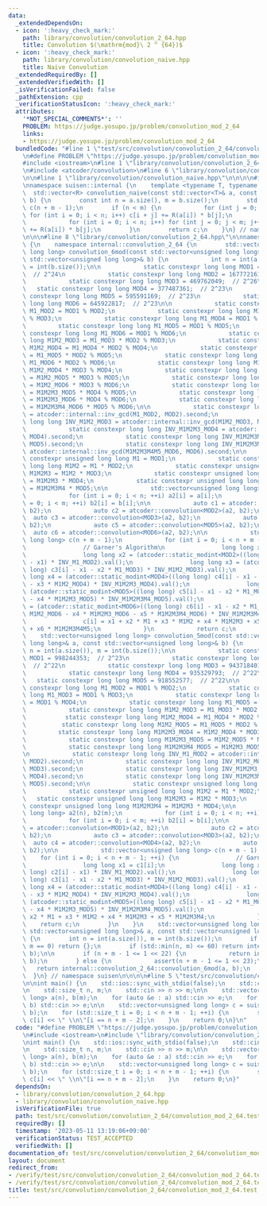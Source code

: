 ```yaml
---
data:
  _extendedDependsOn:
  - icon: ':heavy_check_mark:'
    path: library/convolution/convolution_2_64.hpp
    title: Convolution $(\mathrm{mod}\ 2 ^ {64})$
  - icon: ':heavy_check_mark:'
    path: library/convolution/convolution_naive.hpp
    title: Naive Convolution
  _extendedRequiredBy: []
  _extendedVerifiedWith: []
  _isVerificationFailed: false
  _pathExtension: cpp
  _verificationStatusIcon: ':heavy_check_mark:'
  attributes:
    '*NOT_SPECIAL_COMMENTS*': ''
    PROBLEM: https://judge.yosupo.jp/problem/convolution_mod_2_64
    links:
    - https://judge.yosupo.jp/problem/convolution_mod_2_64
  bundledCode: "#line 1 \"test/src/convolution/convolution_2_64/convolution_mod_2_64.test.cpp\"\
    \n#define PROBLEM \"https://judge.yosupo.jp/problem/convolution_mod_2_64\"\n\n\
    #include <iostream>\n#line 1 \"library/convolution/convolution_2_64.hpp\"\n\n\n\
    \n#include <atcoder/convolution>\n#line 6 \"library/convolution/convolution_2_64.hpp\"\
    \n\n#line 1 \"library/convolution/convolution_naive.hpp\"\n\n\n\n#include <vector>\n\
    \nnamespace suisen::internal {\n    template <typename T, typename R = T>\n  \
    \  std::vector<R> convolution_naive(const std::vector<T>& a, const std::vector<T>&\
    \ b) {\n        const int n = a.size(), m = b.size();\n        std::vector<R>\
    \ c(n + m - 1);\n        if (n < m) {\n            for (int j = 0; j < m; j++)\
    \ for (int i = 0; i < n; i++) c[i + j] += R(a[i]) * b[j];\n        } else {\n\
    \            for (int i = 0; i < n; i++) for (int j = 0; j < m; j++) c[i + j]\
    \ += R(a[i]) * b[j];\n        }\n        return c;\n    }\n} // namespace suisen\n\
    \n\n\n#line 8 \"library/convolution/convolution_2_64.hpp\"\n\nnamespace suisen\
    \ {\n    namespace internal::convolution_2_64 {\n        std::vector<unsigned\
    \ long long> convolution_6mod(const std::vector<unsigned long long>& a, const\
    \ std::vector<unsigned long long>& b) {\n            int n = int(a.size()), m\
    \ = int(b.size());\n\n            static constexpr long long MOD1 = 754974721;\
    \  // 2^24\n            static constexpr long long MOD2 = 167772161;  // 2^25\n\
    \            static constexpr long long MOD3 = 469762049;  // 2^26\n         \
    \   static constexpr long long MOD4 = 377487361;  // 2^23\n            static\
    \ constexpr long long MOD5 = 595591169;  // 2^23\n            static constexpr\
    \ long long MOD6 = 645922817;  // 2^23\n\n            static constexpr long long\
    \ M1_MOD2 = MOD1 % MOD2;\n            static constexpr long long M1_MOD3 = MOD1\
    \ % MOD3;\n            static constexpr long long M1_MOD4 = MOD1 % MOD4;\n   \
    \         static constexpr long long M1_MOD5 = MOD1 % MOD5;\n            static\
    \ constexpr long long M1_MOD6 = MOD1 % MOD6;\n            static constexpr long\
    \ long M1M2_MOD3 = M1_MOD3 * MOD2 % MOD3;\n            static constexpr long long\
    \ M1M2_MOD4 = M1_MOD4 * MOD2 % MOD4;\n            static constexpr long long M1M2_MOD5\
    \ = M1_MOD5 * MOD2 % MOD5;\n            static constexpr long long M1M2_MOD6 =\
    \ M1_MOD6 * MOD2 % MOD6;\n            static constexpr long long M1M2M3_MOD4 =\
    \ M1M2_MOD4 * MOD3 % MOD4;\n            static constexpr long long M1M2M3_MOD5\
    \ = M1M2_MOD5 * MOD3 % MOD5;\n            static constexpr long long M1M2M3_MOD6\
    \ = M1M2_MOD6 * MOD3 % MOD6;\n            static constexpr long long M1M2M3M4_MOD5\
    \ = M1M2M3_MOD5 * MOD4 % MOD5;\n            static constexpr long long M1M2M3M4_MOD6\
    \ = M1M2M3_MOD6 * MOD4 % MOD6;\n            static constexpr long long M1M2M3M4M5_MOD6\
    \ = M1M2M3M4_MOD6 * MOD5 % MOD6;\n\n            static constexpr long long INV_M1_MOD2\
    \ = atcoder::internal::inv_gcd(M1_MOD2, MOD2).second;\n            static constexpr\
    \ long long INV_M1M2_MOD3 = atcoder::internal::inv_gcd(M1M2_MOD3, MOD3).second;\n\
    \            static constexpr long long INV_M1M2M3_MOD4 = atcoder::internal::inv_gcd(M1M2M3_MOD4,\
    \ MOD4).second;\n            static constexpr long long INV_M1M2M3M4_MOD5 = atcoder::internal::inv_gcd(M1M2M3M4_MOD5,\
    \ MOD5).second;\n            static constexpr long long INV_M1M2M3M4M5_MOD6 =\
    \ atcoder::internal::inv_gcd(M1M2M3M4M5_MOD6, MOD6).second;\n\n            static\
    \ constexpr unsigned long long M1 = MOD1;\n            static constexpr unsigned\
    \ long long M1M2 = M1 * MOD2;\n            static constexpr unsigned long long\
    \ M1M2M3 = M1M2 * MOD3;\n            static constexpr unsigned long long M1M2M3M4\
    \ = M1M2M3 * MOD4;\n            static constexpr unsigned long long M1M2M3M4M5\
    \ = M1M2M3M4 * MOD5;\n\n            std::vector<unsigned long long> a2(n), b2(m);\n\
    \            for (int i = 0; i < n; ++i) a2[i] = a[i];\n            for (int i\
    \ = 0; i < m; ++i) b2[i] = b[i];\n\n            auto c1 = atcoder::convolution<MOD1>(a2,\
    \ b2);\n            auto c2 = atcoder::convolution<MOD2>(a2, b2);\n          \
    \  auto c3 = atcoder::convolution<MOD3>(a2, b2);\n            auto c4 = atcoder::convolution<MOD4>(a2,\
    \ b2);\n            auto c5 = atcoder::convolution<MOD5>(a2, b2);\n          \
    \  auto c6 = atcoder::convolution<MOD6>(a2, b2);\n\n            std::vector<unsigned\
    \ long long> c(n + m - 1);\n            for (int i = 0; i < n + m - 1; ++i) {\n\
    \                // Garner's Algorithm\n                long long x1 = c1[i];\n\
    \                long long x2 = (atcoder::static_modint<MOD2>((long long) c2[i]\
    \ - x1) * INV_M1_MOD2).val();\n                long long x3 = (atcoder::static_modint<MOD3>((long\
    \ long) c3[i] - x1 - x2 * M1_MOD3) * INV_M1M2_MOD3).val();\n                long\
    \ long x4 = (atcoder::static_modint<MOD4>((long long) c4[i] - x1 - x2 * M1_MOD4\
    \ - x3 * M1M2_MOD4) * INV_M1M2M3_MOD4).val();\n                long long x5 =\
    \ (atcoder::static_modint<MOD5>((long long) c5[i] - x1 - x2 * M1_MOD5 - x3 * M1M2_MOD5\
    \ - x4 * M1M2M3_MOD5) * INV_M1M2M3M4_MOD5).val();\n                long long x6\
    \ = (atcoder::static_modint<MOD6>((long long) c6[i] - x1 - x2 * M1_MOD6 - x3 *\
    \ M1M2_MOD6 - x4 * M1M2M3_MOD6 - x5 * M1M2M3M4_MOD6) * INV_M1M2M3M4M5_MOD6).val();\n\
    \                c[i] = x1 + x2 * M1 + x3 * M1M2 + x4 * M1M2M3 + x5 * M1M2M3M4\
    \ + x6 * M1M2M3M4M5;\n            }\n            return c;\n        }\n\n    \
    \    std::vector<unsigned long long> convolution_5mod(const std::vector<unsigned\
    \ long long>& a, const std::vector<unsigned long long>& b) {\n            int\
    \ n = int(a.size()), m = int(b.size());\n\n            static constexpr long long\
    \ MOD1 = 998244353;  // 2^23\n            static constexpr long long MOD2 = 985661441;\
    \  // 2^22\n            static constexpr long long MOD3 = 943718401;  // 2^22\n\
    \            static constexpr long long MOD4 = 935329793;  // 2^22\n         \
    \   static constexpr long long MOD5 = 918552577;  // 2^22\n\n            static\
    \ constexpr long long M1_MOD2 = MOD1 % MOD2;\n            static constexpr long\
    \ long M1_MOD3 = MOD1 % MOD3;\n            static constexpr long long M1_MOD4\
    \ = MOD1 % MOD4;\n            static constexpr long long M1_MOD5 = MOD1 % MOD5;\n\
    \            static constexpr long long M1M2_MOD3 = M1_MOD3 * MOD2 % MOD3;\n \
    \           static constexpr long long M1M2_MOD4 = M1_MOD4 * MOD2 % MOD4;\n  \
    \          static constexpr long long M1M2_MOD5 = M1_MOD5 * MOD2 % MOD5;\n   \
    \         static constexpr long long M1M2M3_MOD4 = M1M2_MOD4 * MOD3 % MOD4;\n\
    \            static constexpr long long M1M2M3_MOD5 = M1M2_MOD5 * MOD3 % MOD5;\n\
    \            static constexpr long long M1M2M3M4_MOD5 = M1M2M3_MOD5 * MOD4 % MOD5;\n\
    \n            static constexpr long long INV_M1_MOD2 = atcoder::internal::inv_gcd(M1_MOD2,\
    \ MOD2).second;\n            static constexpr long long INV_M1M2_MOD3 = atcoder::internal::inv_gcd(M1M2_MOD3,\
    \ MOD3).second;\n            static constexpr long long INV_M1M2M3_MOD4 = atcoder::internal::inv_gcd(M1M2M3_MOD4,\
    \ MOD4).second;\n            static constexpr long long INV_M1M2M3M4_MOD5 = atcoder::internal::inv_gcd(M1M2M3M4_MOD5,\
    \ MOD5).second;\n\n            static constexpr unsigned long long M1 = MOD1;\n\
    \            static constexpr unsigned long long M1M2 = M1 * MOD2;\n         \
    \   static constexpr unsigned long long M1M2M3 = M1M2 * MOD3;\n            static\
    \ constexpr unsigned long long M1M2M3M4 = M1M2M3 * MOD4;\n\n            std::vector<unsigned\
    \ long long> a2(n), b2(m);\n            for (int i = 0; i < n; ++i) a2[i] = a[i];\n\
    \            for (int i = 0; i < m; ++i) b2[i] = b[i];\n\n            auto c1\
    \ = atcoder::convolution<MOD1>(a2, b2);\n            auto c2 = atcoder::convolution<MOD2>(a2,\
    \ b2);\n            auto c3 = atcoder::convolution<MOD3>(a2, b2);\n          \
    \  auto c4 = atcoder::convolution<MOD4>(a2, b2);\n            auto c5 = atcoder::convolution<MOD5>(a2,\
    \ b2);\n\n            std::vector<unsigned long long> c(n + m - 1);\n        \
    \    for (int i = 0; i < n + m - 1; ++i) {\n                // Garner's Algorithm\n\
    \                long long x1 = c1[i];\n                long long x2 = (atcoder::static_modint<MOD2>((long\
    \ long) c2[i] - x1) * INV_M1_MOD2).val();\n                long long x3 = (atcoder::static_modint<MOD3>((long\
    \ long) c3[i] - x1 - x2 * M1_MOD3) * INV_M1M2_MOD3).val();\n                long\
    \ long x4 = (atcoder::static_modint<MOD4>((long long) c4[i] - x1 - x2 * M1_MOD4\
    \ - x3 * M1M2_MOD4) * INV_M1M2M3_MOD4).val();\n                long long x5 =\
    \ (atcoder::static_modint<MOD5>((long long) c5[i] - x1 - x2 * M1_MOD5 - x3 * M1M2_MOD5\
    \ - x4 * M1M2M3_MOD5) * INV_M1M2M3M4_MOD5).val();\n                c[i] = x1 +\
    \ x2 * M1 + x3 * M1M2 + x4 * M1M2M3 + x5 * M1M2M3M4;\n            }\n        \
    \    return c;\n        }\n    }\n    std::vector<unsigned long long> convolution_mod_2_64(const\
    \ std::vector<unsigned long long>& a, const std::vector<unsigned long long>& b)\
    \ {\n        int n = int(a.size()), m = int(b.size());\n        if (n == 0 or\
    \ m == 0) return {};\n        if (std::min(n, m) <= 60) return internal::convolution_naive(a,\
    \ b);\n\n        if (n + m - 1 <= 1 << 22) {\n            return internal::convolution_2_64::convolution_5mod(a,\
    \ b);\n        } else {\n            assert(n + m - 1 <= 1 << 23);\n         \
    \   return internal::convolution_2_64::convolution_6mod(a, b);\n        }\n  \
    \  }\n} // namespace suisen\n\n\n\n#line 5 \"test/src/convolution/convolution_2_64/convolution_mod_2_64.test.cpp\"\
    \n\nint main() {\n    std::ios::sync_with_stdio(false);\n    std::cin.tie(nullptr);\n\
    \n    std::size_t n, m;\n    std::cin >> n >> m;\n\n    std::vector<unsigned long\
    \ long> a(n), b(m);\n    for (auto &e : a) std::cin >> e;\n    for (auto &e :\
    \ b) std::cin >> e;\n\n    std::vector<unsigned long long> c = suisen::convolution_mod_2_64(a,\
    \ b);\n    for (std::size_t i = 0; i < n + m - 1; ++i) {\n        std::cout <<\
    \ c[i] << \" \\n\"[i == n + m - 2];\n    }\n    return 0;\n}\n"
  code: "#define PROBLEM \"https://judge.yosupo.jp/problem/convolution_mod_2_64\"\n\
    \n#include <iostream>\n#include \"library/convolution/convolution_2_64.hpp\"\n\
    \nint main() {\n    std::ios::sync_with_stdio(false);\n    std::cin.tie(nullptr);\n\
    \n    std::size_t n, m;\n    std::cin >> n >> m;\n\n    std::vector<unsigned long\
    \ long> a(n), b(m);\n    for (auto &e : a) std::cin >> e;\n    for (auto &e :\
    \ b) std::cin >> e;\n\n    std::vector<unsigned long long> c = suisen::convolution_mod_2_64(a,\
    \ b);\n    for (std::size_t i = 0; i < n + m - 1; ++i) {\n        std::cout <<\
    \ c[i] << \" \\n\"[i == n + m - 2];\n    }\n    return 0;\n}"
  dependsOn:
  - library/convolution/convolution_2_64.hpp
  - library/convolution/convolution_naive.hpp
  isVerificationFile: true
  path: test/src/convolution/convolution_2_64/convolution_mod_2_64.test.cpp
  requiredBy: []
  timestamp: '2023-05-11 13:19:06+09:00'
  verificationStatus: TEST_ACCEPTED
  verifiedWith: []
documentation_of: test/src/convolution/convolution_2_64/convolution_mod_2_64.test.cpp
layout: document
redirect_from:
- /verify/test/src/convolution/convolution_2_64/convolution_mod_2_64.test.cpp
- /verify/test/src/convolution/convolution_2_64/convolution_mod_2_64.test.cpp.html
title: test/src/convolution/convolution_2_64/convolution_mod_2_64.test.cpp
---
```

